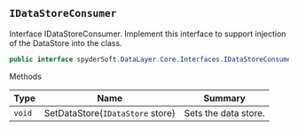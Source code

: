 ## `IDataStoreConsumer`

Interface IDataStoreConsumer.  Implement this interface to support injection of the DataStore into the class.
```csharp
public interface spyderSoft.DataLayer.Core.Interfaces.IDataStoreConsumer

```

Methods

| Type | Name | Summary | 
| --- | --- | --- | 
| `void` | SetDataStore(`IDataStore` store) | Sets the data store. | 


